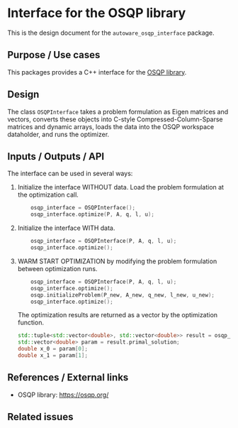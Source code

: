 # Interface for the OSQP library

This is the design document for the `autoware_osqp_interface` package.

## Purpose / Use cases

<!-- Required -->
<!-- Things to consider:
    - Why did we implement this feature? -->

This packages provides a C++ interface for the [OSQP library](https://osqp.org/docs/solver/index.html).

## Design

<!-- Required -->
<!-- Things to consider:
    - How does it work? -->

The class `OSQPInterface` takes a problem formulation as Eigen matrices and vectors, converts these objects into
C-style Compressed-Column-Sparse matrices and dynamic arrays, loads the data into the OSQP workspace dataholder, and runs the optimizer.

## Inputs / Outputs / API

<!-- Required -->
<!-- Things to consider:
    - How do you use the package / API? -->

The interface can be used in several ways:

1. Initialize the interface WITHOUT data. Load the problem formulation at the optimization call.

   ```cpp
       osqp_interface = OSQPInterface();
       osqp_interface.optimize(P, A, q, l, u);
   ```

2. Initialize the interface WITH data.

   ```cpp
       osqp_interface = OSQPInterface(P, A, q, l, u);
       osqp_interface.optimize();
   ```

3. WARM START OPTIMIZATION by modifying the problem formulation between optimization runs.

   ```cpp
       osqp_interface = OSQPInterface(P, A, q, l, u);
       osqp_interface.optimize();
       osqp.initializeProblem(P_new, A_new, q_new, l_new, u_new);
       osqp_interface.optimize();
   ```

   The optimization results are returned as a vector by the optimization function.

   ```cpp
   std::tuple<std::vector<double>, std::vector<double>> result = osqp_interface.optimize();
   std::vector<double> param = result.primal_solution;
   double x_0 = param[0];
   double x_1 = param[1];
   ```

## References / External links

<!-- Optional -->

- OSQP library: <https://osqp.org/>

## Related issues

<!-- Required -->
